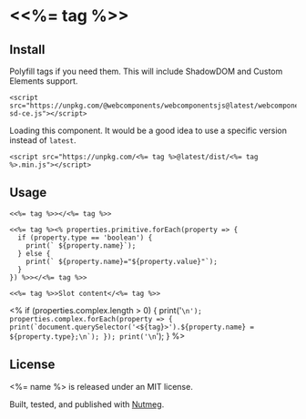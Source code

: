 &lt;<%= tag %>&gt;
====

Install
----

Polyfill tags if you need them. This will include ShadowDOM and Custom Elements support.

```
<script src="https://unpkg.com/@webcomponents/webcomponentsjs@latest/webcomponents-sd-ce.js"></script>
```

Loading this component. It would be a good idea to use a specific version instead of `latest`.

```
<script src="https://unpkg.com/<%= tag %>@latest/dist/<%= tag %>.min.js"></script>
```

Usage
----

```
<<%= tag %>></<%= tag %>>

<<%= tag %><% properties.primitive.forEach(property => {
  if (property.type == 'boolean') {
    print(` ${property.name}`);
  } else {
    print(` ${property.name}="${property.value}"`);
  }
}) %>></<%= tag %>>

<<%= tag %>>Slot content</<%= tag %>>
```

<% if (properties.complex.length > 0) {
  print('```\n');
  properties.complex.forEach(property => {
    print(`document.querySelector('<${tag}>').${property.name} = ${property.type};\n`);
  });
  print('\n```');
} %>

License
----

<%= name %> is released under an MIT license.

Built, tested, and published with [Nutmeg](https://nutmeg.tools).
